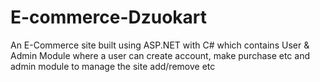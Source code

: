 # E-commerce-Dzuokart
An E-Commerce site built using ASP.NET with C# which contains User &amp; Admin Module where a user can create account, make purchase etc and admin module to manage the site add/remove etc
